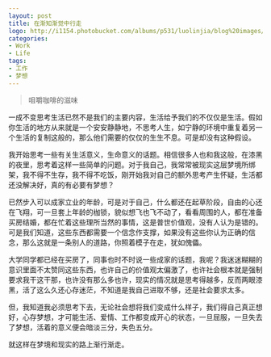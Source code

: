 ```yaml
---
layout: post
title: 在渐知渐觉中行走
logo: http://i1154.photobucket.com/albums/p531/luolinjia/blog%20images/7F26E190FB70_zpsde5e75f3.jpg
categories:
- Work
- Life
tags:
- 工作
- 梦想
---
```


> 咀嚼咖啡的滋味  

一成不变思考生活已然不是我们的主要内容，生活给予我们的不仅仅是生活。假如你生活的地方从来就是一个安安静静地，不思考人生，如宁静的环境中重复着另一个生活的复制这般的，那么他们需要的仅仅的生生不息。可是却没有这种假设。  

我开始思考一些有关生活意义，生命意义的话题。相信很多人也和我这般，在漆黑的夜里，思考着这样一些简单的问题。对于我自己，我常常被现实这层梦境所绑架，我不得不生存，我不得不吃饭，刚开始我对自己的额外思考产生怀疑，生活都还没解决好，真的有必要有梦想？  

已然步入可以成家立业的年龄，可是对于自己，什么都还在起草阶段，自由的心还在飞翔，可一旦套上年龄的枷锁，貌似想飞也飞不动了，看看周围的人，都在准备买房结婚，都在忙着这些理所当然的事情，这是普世价值观，没有人认为是错的。可是我们知道，这些东西都需要一个信念作支撑，如果没有这些你认为正确的信念，那么这就是一条别人的道路，你照着模子在走，犹如傀儡。  

大学同学都已经在买房了，同事也时不时说一些成家的话题，我呢？我迷迷糊糊的意识里面不太赞同这些东西，也许自己的价值观太偏激了，也许社会根本就是强制要求我干这干那，也许没有那么多也许，现实的情况就是思考得越多，反而两眼漆黑，活了这么久还心存迷茫，不知道是我自己进取不够，还是社会要求太多。  

但，我知道我必须思考下去，无论社会想将我们变成什么样子，我们得自己真正想好，心存梦想，才可能生活、爱情、工作都变成开心的状态，一旦屈服，一旦失去了梦想，活着的意义便会暗淡三分，失色五分。  

就这样在梦境和现实的路上渐行渐走。  

